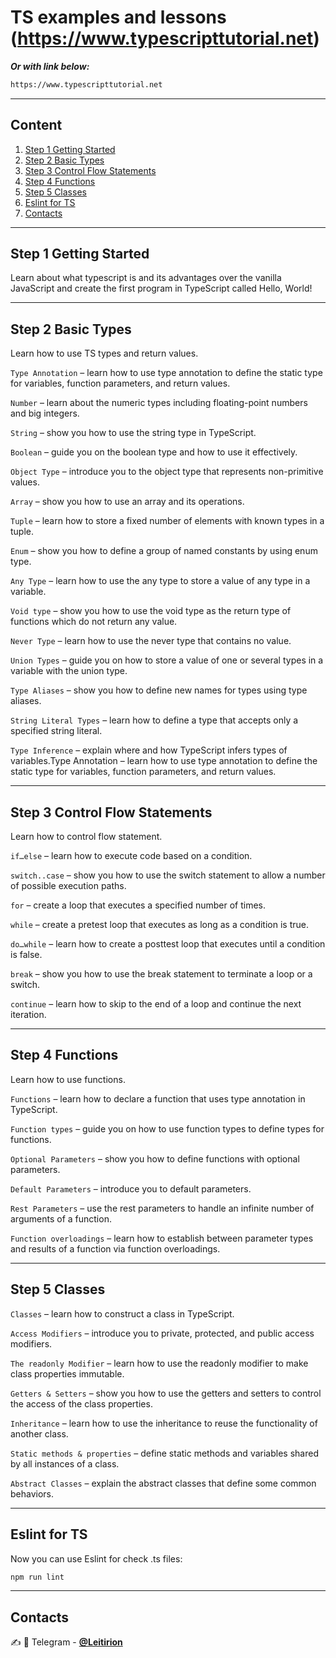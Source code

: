 # TS examples and lessons (https://www.typescripttutorial.net)
___Or with link below:___
```bash
https://www.typescripttutorial.net
```
---------
## Content
1. [Step 1 Getting Started](#Step-1-Getting-Started)
2. [Step 2 Basic Types](#Step-2-Basic-Types)
3. [Step 3 Control Flow Statements](#Step-3-Control-Flow-Statements)
4. [Step 4 Functions](#Step-4-Functions)
5. [Step 5 Classes](#Step-5-Classes)
6. [Eslint for TS](#Eslint-for-TS)
7. [Contacts](#Contacts)

---------
<!-- toc -->
## Step 1 Getting Started

Learn about what typescript is and its advantages over the vanilla JavaScript and create the first program in TypeScript called Hello, World!

---------
<!-- toc -->
## Step 2 Basic Types

Learn how to use TS types and return values.

```Type Annotation``` – learn how to use type annotation to define the static type for variables, function parameters, and return values.

```Number``` – learn about the numeric types including floating-point numbers and big integers.

```String``` – show you how to use the string type in TypeScript.

```Boolean``` – guide you on the boolean type and how to use it effectively.

```Object Type``` – introduce you to the object type that represents non-primitive values.

```Array``` – show you how to use an array and its operations.

```Tuple``` – learn how to store a fixed number of elements with known types in a tuple.

```Enum``` – show you how to define a group of named constants by using enum type.

```Any Type``` – learn how to use the any type to store a value of any type in a variable.

```Void type``` – show you how to use the void type as the return type of functions which do not return any value.

```Never Type``` – learn how to use the never type that contains no value.

```Union Types``` – guide you on how to store a value of one or several types in a variable with the union type.

```Type Aliases``` – show you how to define new names for types using type aliases.

```String Literal Types``` – learn how to define a type that accepts only a specified string literal.

```Type Inference``` – explain where and how TypeScript infers types of variables.Type Annotation – learn how to use type annotation to define the static type for variables, function parameters, and return values.

---------
<!-- toc -->
## Step 3 Control Flow Statements

Learn how to control flow statement.

```if…else``` – learn how to execute code based on a condition.

```switch..case``` – show you how to use the switch statement to allow a number of possible execution paths.

```for``` – create a loop that executes a specified number of times.

```while``` – create a pretest loop that executes as long as a condition is true.

```do…while``` – learn how to create a posttest loop that executes until a condition is false.

```break``` – show you how to use the break statement to terminate a loop or a switch.

```continue``` – learn how to skip to the end of a loop and continue the next iteration.

--------
<!-- toc -->
## Step 4 Functions

Learn how to use functions.

```Functions``` – learn how to declare a function that uses type annotation in TypeScript.

```Function types``` – guide you on how to use function types to define types for functions.

```Optional Parameters``` – show you how to define functions with optional parameters.

```Default Parameters``` – introduce you to default parameters.

```Rest Parameters``` – use the rest parameters to handle an infinite number of arguments of a function.

```Function overloadings``` – learn how to establish between parameter types and results of a function via function overloadings.

---------
<!-- toc -->
## Step 5 Classes

```Classes``` – learn how to construct a class in TypeScript.

```Access Modifiers``` – introduce you to private, protected, and public access modifiers.

```The readonly Modifier``` – learn how to use the readonly modifier to make class properties immutable.

```Getters & Setters``` – show you how to use the getters and setters to control the access of the class properties.

```Inheritance``` – learn how to use the inheritance to reuse the functionality of another class.

```Static methods & properties``` – define static methods and variables shared by all instances of a class.

```Abstract Classes``` – explain the abstract classes that define some common behaviors.

---------
<!-- toc -->
## Eslint for TS

Now you can use Eslint for check .ts files:
```bash
npm run lint
```
---------

## Contacts
:writing_hand: :iphone: Telegram - [**@Leitirion**](https://t.me/leitirion)